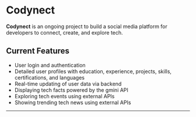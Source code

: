 # Codynect

**Codynect** is an ongoing project to build a social media platform for developers to connect, create, and explore tech.

## Current Features

- User login and authentication
- Detailed user profiles with education, experience, projects, skills, certifications, and languages
- Real-time updating of user data via backend
- Displaying tech facts powered by the gmini API
- Exploring tech events using external APIs
- Showing trending tech news using external APIs

---
